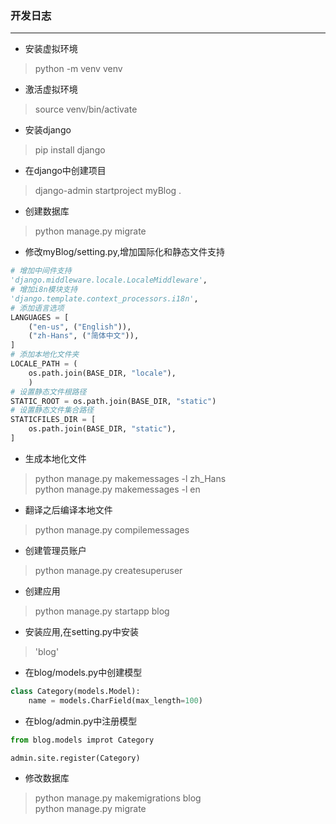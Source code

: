 ### 开发日志
----
- 安装虚拟环境
> python -m venv venv
- 激活虚拟环境
> source venv/bin/activate
- 安装django
> pip install django
- 在django中创建项目
> django-admin startproject myBlog .
- 创建数据库
> python manage.py migrate
- 修改myBlog/setting.py,增加国际化和静态文件支持
``` python
# 增加中间件支持
'django.middleware.locale.LocaleMiddleware',
# 增加i8n模块支持
'django.template.context_processors.i18n',
# 添加语言选项
LANGUAGES = [
    ("en-us", ("English")),
    ("zh-Hans", ("简体中文")),
]
# 添加本地化文件夹
LOCALE_PATH = (
    os.path.join(BASE_DIR, "locale"),
    )
# 设置静态文件根路径
STATIC_ROOT = os.path.join(BASE_DIR, "static")
# 设置静态文件集合路径
STATICFILES_DIR = [
    os.path.join(BASE_DIR, "static"),
]
```
- 生成本地化文件
> python manage.py makemessages -l zh_Hans  
> python manage.py makemessages -l en
- 翻译之后编译本地文件
> python manage.py compilemessages
- 创建管理员账户
> python manage.py createsuperuser
- 创建应用
> python manage.py startapp blog
- 安装应用,在setting.py中安装
> 'blog'
- 在blog/models.py中创建模型
``` python
class Category(models.Model):
    name = models.CharField(max_length=100)
```
- 在blog/admin.py中注册模型
``` python
from blog.models improt Category

admin.site.register(Category)
```
- 修改数据库
> python manage.py makemigrations blog  
> python manage.py migrate
